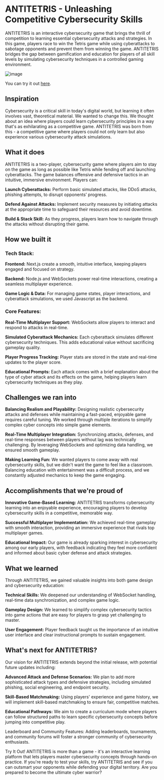 # ANTITETRIS - Unleashing Competitive Cybersecurity Skills
ANTITETRIS is an interactive cybersecurity game that brings the thrill of competition to learning essential cybersecurity attacks and strategies. In this game, players race to win the Tetris game while using cyberattacks to sabotage opponents and prevent them from winning the game. ANTITETRIS bridges the gap between gamification and education for players of all skill levels by simulating cybersecurity techniques in a controlled gaming environment.

![image](https://github.com/user-attachments/assets/a910f71c-e3d5-4ff3-99d5-5494fe670375)

You can try it out [here](https://antitetris.vercel.app).
## Inspiration
Cybersecurity is a critical skill in today's digital world, but learning it often involves vast, theoretical material. We wanted to change this. We thought about an idea where players could learn cybersecurity principles in a way that's as exhilarating as a competitive game. ANTITETRIS was born from this - a competitive game where players could not only learn but also experience various cybersecurity attack simulations.

## What it does
ANTITETRIS is a two-player, cybersecurity game where players aim to stay on the game as long as possible like Tetris while fending off and launching cyberattacks. The game balances offensive and defensive tactics in an intuitive, immersive environment. Players can:

**Launch Cyberattacks:** Perform basic simulated attacks, like DDoS attacks, phishing attempts, to disrupt opponents’ progress.

**Defend Against Attacks:** Implement security measures by initiating attacks at the appropriate time to safeguard their resources and avoid downtime.

**Build & Stack Skill:** As they progress, players learn how to navigate through the attacks without disrupting their game.

## How we built it
### Tech Stack:
**Frontend:** Next.js create a smooth, intuitive interface, keeping players engaged and focused on strategy.

**Backend:** Node.js and WebSockets power real-time interactions, creating a seamless multiplayer experience.

**Game Logic & Data:** For managing game states, player interactions, and cyberattack simulations, we used Javascript as the backend.

### Core Features:
**Real-Time Multiplayer Support:** WebSockets allow players to interact and respond to attacks in real-time.

**Simulated Cyberattack Mechanics:** Each cyberattack simulates different cybersecurity techniques. This adds educational value without sacrificing gameplay quality.

**Player Progress Tracking:** Player stats are stored in the state and real-time updates to the player score.

**Educational Prompts:** Each attack comes with a brief explanation about the type of cyber attack and its effects on the game, helping players learn cybersecurity techniques as they play.

## Challenges we ran into
**Balancing Realism and Playability:** Designing realistic cybersecurity attacks and defenses while maintaining a fast-paced, enjoyable game requires careful tuning. We worked through multiple iterations to simplify complex cyber concepts into simple game elements.

**Real-Time Multiplayer Integration:** Synchronizing attacks, defenses, and real-time responses between players without lag was technically challenging. By leveraging WebSockets and optimizing data handling, we ensured smooth gameplay.

**Making Learning Fun:** We wanted players to come away with real cybersecurity skills, but we didn't want the game to feel like a classroom. Balancing education with entertainment was a difficult process, and we constantly adjusted mechanics to keep the game engaging.

## Accomplishments that we're proud of
**Innovative Game-Based Learning:** ANTITETRIS transforms cybersecurity learning into an enjoyable experience, encouraging players to develop cybersecurity skills in a competitive, memorable way.

**Successful Multiplayer Implementation:** We achieved real-time gameplay with smooth interaction, providing an immersive experience that rivals top multiplayer games.

**Educational Impact:** Our game is already sparking interest in cybersecurity among our early players, with feedback indicating they feel more confident and informed about basic cyber defense and attack strategies.

## What we learned
Through ANTITETRIS, we gained valuable insights into both game design and cybersecurity education:

**Technical Skills:** We deepened our understanding of WebSocket handling, real-time data synchronization, and complex game logic.

**Gameplay Design:** We learned to simplify complex cybersecurity tactics into game actions that are easy for players to grasp yet challenging to master.

**User Engagement:** Player feedback taught us the importance of an intuitive user interface and clear instructional prompts to sustain engagement.

## What's next for ANTITETRIS?
Our vision for ANTITETRIS extends beyond the initial release, with potential future updates including:

**Advanced Attack and Defense Scenarios:** We plan to add more sophisticated attack types and defensive strategies, including simulated phishing, social engineering, and endpoint security.

**Skill-Based Matchmaking:** Using players' experience and game history, we will implement skill-based matchmaking to ensure fair, competitive matches.

**Educational Pathways:** We aim to create a curriculum mode where players can follow structured paths to learn specific cybersecurity concepts before jumping into competitive play.

Leaderboard and Community Features: Adding leaderboards, tournaments, and community forums will foster a stronger community of cybersecurity enthusiasts.

Try It Out!
ANTITETRIS is more than a game - it's an interactive learning platform that lets players master cybersecurity concepts through hands-on practice. If you're ready to test your skills, try ANTITETRIS and see if you can outsmart your opponents while defending your digital territory. Are you prepared to become the ultimate cyber warrior?
